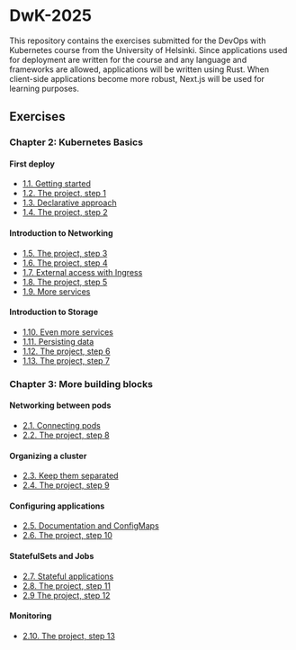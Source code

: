 # DwK-2025

This repository contains the exercises submitted for the DevOps with Kubernetes course from the University of Helsinki. Since applications used for deployment are written for the course and any language and frameworks are allowed, applications will be written using Rust. When client-side applications become more robust, Next.js will be used for learning purposes.

## Exercises

### Chapter 2: Kubernetes Basics

#### First deploy

- [1.1. Getting started](https://github.com/dev0T/DwK-2025/tree/1.1/log_output)
- [1.2. The project, step 1](https://github.com/dev0T/DwK-2025/tree/1.2/the_project)
- [1.3. Declarative approach](https://github.com/dev0T/DwK-2025/tree/1.3/log_output)
- [1.4. The project, step 2](https://github.com/dev0T/DwK-2025/tree/1.4/the_project)

#### Introduction to Networking

- [1.5. The project, step 3](https://github.com/dev0T/DwK-2025/tree/1.5/the_project)
- [1.6. The project, step 4](https://github.com/dev0T/DwK-2025/tree/1.6/the_project)
- [1.7. External access with Ingress](https://github.com/dev0T/DwK-2025/tree/1.7/log_output)
- [1.8. The project, step 5](https://github.com/dev0T/DwK-2025/tree/1.8/the_project/)
- [1.9. More services](https://github.com/dev0T/DwK-2025/tree/1.9/log_output)

#### Introduction to Storage
- [1.10. Even more services](https://github.com/dev0T/DwK-2025/tree/1.10/log_output)
- [1.11. Persisting data](https://github.com/dev0T/DwK-2025/tree/1.11/log_output)
- [1.12. The project, step 6](https://github.com/dev0T/DwK-2025/tree/1.12/the_project)
- [1.13. The project, step 7](https://github.com/dev0T/DwK-2025/tree/1.13/the_project)

### Chapter 3: More building blocks

#### Networking between pods

- [2.1. Connecting pods]()
- [2.2. The project, step 8]()

#### Organizing a cluster

- [2.3. Keep them separated]()
- [2.4. The project, step 9]()

#### Configuring applications

- [2.5. Documentation and ConfigMaps]()
- [2.6. The project, step 10]()

#### StatefulSets and Jobs

- [2.7. Stateful applications]()
- [2.8. The project, step 11]()
- [2.9 The project, step 12]()

#### Monitoring

- [2.10. The project, step 13]()